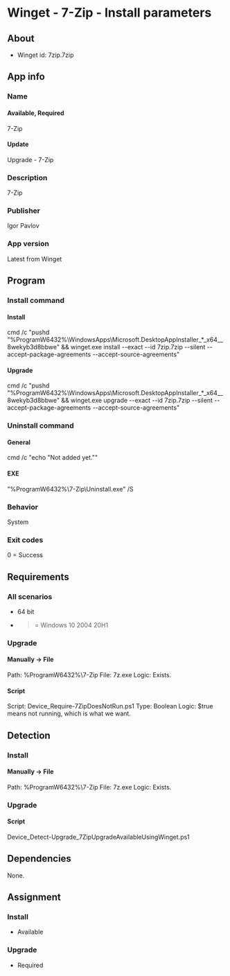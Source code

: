 # Winget - 7-Zip - Install parameters
## About
* Winget id: 7zip.7zip


## App info
### Name
#### Available, Required
7-Zip
#### Update
Upgrade - 7-Zip

### Description
7-Zip

### Publisher
Igor Pavlov

### App version
Latest from Winget


## Program
### Install command
#### Install
cmd /c "pushd "%ProgramW6432%\WindowsApps\Microsoft.DesktopAppInstaller_*_x64__8wekyb3d8bbwe" && winget.exe install --exact --id 7zip.7zip --silent --accept-package-agreements --accept-source-agreements"
#### Upgrade
cmd /c "pushd "%ProgramW6432%\WindowsApps\Microsoft.DesktopAppInstaller_*_x64__8wekyb3d8bbwe" && winget.exe upgrade --exact --id 7zip.7zip --silent --accept-package-agreements --accept-source-agreements"

### Uninstall command
#### General
cmd /c "echo "Not added yet.""
#### EXE
"%ProgramW6432%\7-Zip\Uninstall.exe" /S

### Behavior
System

### Exit codes
0 = Success


## Requirements
### All scenarios
* 64 bit
* >= Windows 10 2004 20H1

### Upgrade
#### Manually -> File
Path:  %ProgramW6432%\7-Zip
File:  7z.exe
Logic: Exists.
#### Script
Script: Device_Require-7ZipDoesNotRun.ps1
Type:   Boolean
Logic:  $true means not running, which is what we want.


## Detection
### Install
#### Manually -> File
Path:  %ProgramW6432%\7-Zip
File:  7z.exe
Logic: Exists.

### Upgrade
#### Script
Device_Detect-Upgrade_7ZipUpgradeAvailableUsingWinget.ps1


## Dependencies
None.


## Assignment
### Install
* Available

### Upgrade
* Required

